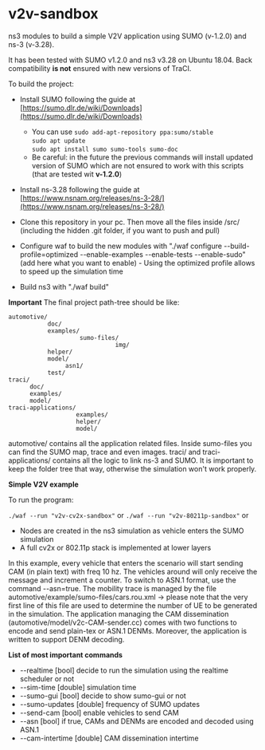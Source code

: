 # v2v-sandbox

ns3 modules to build a simple V2V application using SUMO (v-1.2.0) and ns-3 (v-3.28).

It has been tested with SUMO v1.2.0 and ns3 v3.28 on Ubuntu 18.04.
Back compatibility **is not** ensured with new versions of TraCI.

To build the project:
* Install SUMO following the guide at [https://sumo.dlr.de/wiki/Downloads](https://sumo.dlr.de/wiki/Downloads)
    * You can use 
    	`sudo add-apt-repository ppa:sumo/stable`  
    	`sudo apt update`  
    	`sudo apt install sumo sumo-tools sumo-doc`  
    * Be careful: in the future the previous commands will install updated version of SUMO which are not ensured to work with this scripts (that are tested wit **v-1.2.0**)
* Install ns-3.28 following the guide at [https://www.nsnam.org/releases/ns-3-28/](https://www.nsnam.org/releases/ns-3-28/)
* Clone this repository in your pc. Then move all the files inside <your-ns3-path>/src/ (including the hidden .git folder, if you want to push and pull)
    
* Configure waf to build the new modules with "./waf configure --build-profile=optimized --enable-examples --enable-tests --enable-sudo" (add here what you want to enable) - Using the optimized profile allows to speed up the simulation time
* Build ns3 with "./waf build"

**Important**
The final project path-tree should be like:

    automotive/
               doc/
               examples/
                        sumo-files/
                                  img/
               helper/
               model/
                    asn1/
               test/
    traci/
          doc/
          examples/
          model/
    traci-applications/
                       examples/
                       helper/
                       model/

automotive/ contains all the application related files. Inside sumo-files you can find the SUMO map, trace and even images.
traci/ and traci-applications/ contains all the logic to link ns-3 and SUMO.
It is important to keep the folder tree that way, otherwise the simulation won't work properly.


**Simple V2V example**

To run the program:

`./waf --run "v2v-cv2x-sandbox"` or
`./waf --run "v2v-80211p-sandbox"` or


*  Nodes are created in the ns3 simulation as vehicle enters the SUMO simulation
*  A full cv2x or 802.11p stack is implemented at lower layers

In this example, every vehicle that enters the scenario will start sending CAM (in plain text) with freq 10 hz. The vehicles around will only receive the message and increment a counter. To switch to ASN.1 format, use the command --asn=true.
The mobility trace is managed by the file automotive/example/sumo-files/cars.rou.xml -> please note that the very first line of this file are used to determine the number of UE to be generated in the simulation.
The application managing the CAM dissemination (automotive/model/v2c-CAM-sender.cc) comes with two functions to encode and send plain-tex or ASN.1 DENMs. Moreover, the application is written to support DENM decoding.

**List of most important commands**
* --realtime				           [bool] decide to run the simulation using the realtime scheduler or not
* --sim-time                   [double] simulation time
* --sumo-gui                   [bool] decide to show sumo-gui or not
* --sumo-updates 			         [double] frequency of SUMO updates
* --send-cam 				           [bool] enable vehicles to send CAM
* --asn                        [bool] if true, CAMs and DENMs are encoded and decoded using ASN.1 
* --cam-intertime              [double] CAM dissemination intertime
